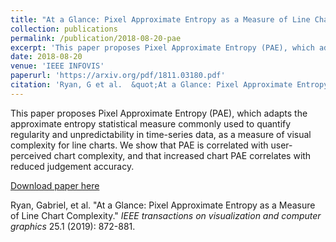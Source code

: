 ```yaml
---
title: "At a Glance: Pixel Approximate Entropy as a Measure of Line Chart Complexity"
collection: publications
permalink: /publication/2018-08-20-pae
excerpt: 'This paper proposes Pixel Approximate Entropy (PAE), which adapts the approximate entropy statistical measure commonly used to quantify regularity and unpredictability in time-series data, as a measure of visual complexity for line charts. We show that PAE is correlated with user-perceived chart complexity, and that increased chart PAE correlates with reduced judgement accuracy. '
date: 2018-08-20
venue: 'IEEE INFOVIS'
paperurl: 'https://arxiv.org/pdf/1811.03180.pdf'
citation: 'Ryan, G et al.  &quot;At a Glance: Pixel Approximate Entropy as a Measure of Line Chart Complexity.&quot; <i>IEEE INFOVIS</i> (2018). '
---
```

This paper proposes Pixel Approximate Entropy (PAE), which adapts the approximate entropy statistical measure commonly used to quantify regularity and unpredictability in time-series data, as a measure of visual complexity for line charts. We show that PAE is correlated with user-perceived chart complexity, and that increased chart PAE correlates with reduced judgement accuracy.

[Download paper here](https://arxiv.org/pdf/1811.03180.pdf)

Ryan, Gabriel, et al. "At a Glance: Pixel Approximate Entropy as a Measure of Line Chart Complexity." *IEEE transactions on visualization and computer graphics* 25.1 (2019): 872-881.
